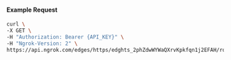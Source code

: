 <!-- Code generated for API Clients. DO NOT EDIT. -->

#### Example Request

```bash
curl \
-X GET \
-H "Authorization: Bearer {API_KEY}" \
-H "Ngrok-Version: 2" \
https://api.ngrok.com/edges/https/edghts_2phZdwWYWaQXrvKpkfqn1j2EFAH/routes/edghtsrt_2phZe0PoF7phJKBMPRcBeT0Ym2M/oauth
```
